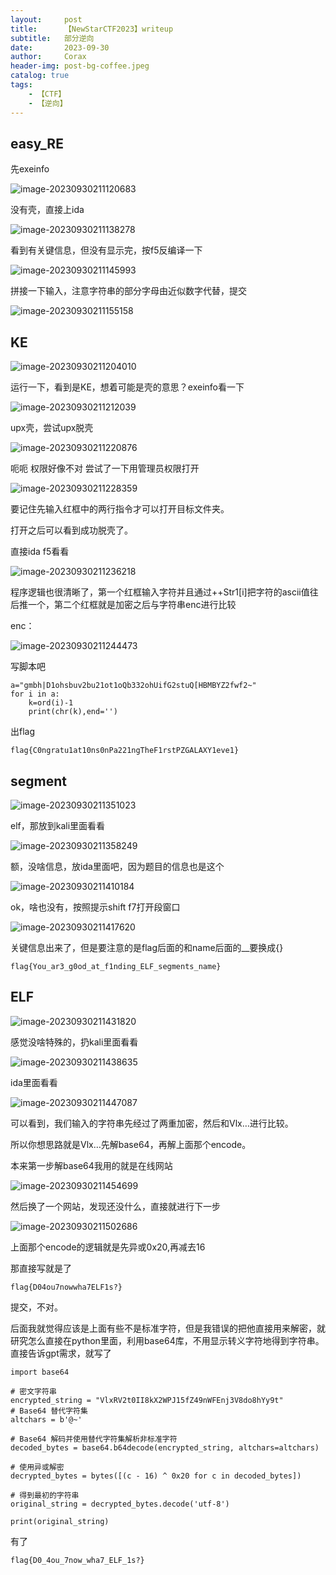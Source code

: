 ```yaml
---
layout:     post
title:      【NewStarCTF2023】writeup
subtitle:   部分逆向
date:       2023-09-30
author:     Corax
header-img: post-bg-coffee.jpeg
catalog: true
tags:
    - 【CTF】
    - 【逆向】
---
```


## easy_RE

先exeinfo

![image-20230930211120683](https://cdn.jsdelivr.net/gh/C0raxx/blogimage/202309302117649.png)

没有壳，直接上ida

![image-20230930211138278](https://cdn.jsdelivr.net/gh/C0raxx/blogimage/202309302117650.png)

看到有关键信息，但没有显示完，按f5反编译一下

![image-20230930211145993](https://cdn.jsdelivr.net/gh/C0raxx/blogimage/202309302117652.png)

拼接一下输入，注意字符串的部分字母由近似数字代替，提交

![image-20230930211155158](https://cdn.jsdelivr.net/gh/C0raxx/blogimage/202309302117653.png)

## KE

![image-20230930211204010](https://cdn.jsdelivr.net/gh/C0raxx/blogimage/202309302117654.png)

运行一下，看到是KE，想着可能是壳的意思？exeinfo看一下

![image-20230930211212039](https://cdn.jsdelivr.net/gh/C0raxx/blogimage/202309302117655.png)

upx壳，尝试upx脱壳

![image-20230930211220876](https://cdn.jsdelivr.net/gh/C0raxx/blogimage/202309302117656.png)

呃呃 权限好像不对 尝试了一下用管理员权限打开

![image-20230930211228359](https://cdn.jsdelivr.net/gh/C0raxx/blogimage/202309302117657.png)

要记住先输入红框中的两行指令才可以打开目标文件夹。

打开之后可以看到成功脱壳了。

直接ida f5看看

![image-20230930211236218](https://cdn.jsdelivr.net/gh/C0raxx/blogimage/202309302117658.png)

程序逻辑也很清晰了，第一个红框输入字符并且通过++Str1[i]把字符的ascii值往后推一个，第二个红框就是加密之后与字符串enc进行比较

enc：

![image-20230930211244473](https://cdn.jsdelivr.net/gh/C0raxx/blogimage/202309302117659.png)

写脚本吧

```
a="gmbh|D1ohsbuv2bu21ot1oQb332ohUifG2stuQ[HBMBYZ2fwf2~"
for i in a:
    k=ord(i)-1
    print(chr(k),end='')
```

出flag

`flag{C0ngratu1at10ns0nPa221ngTheF1rstPZGALAXY1eve1}`

## segment

![image-20230930211351023](https://cdn.jsdelivr.net/gh/C0raxx/blogimage/202309302117660.png)

elf，那放到kali里面看看

![image-20230930211358249](https://cdn.jsdelivr.net/gh/C0raxx/blogimage/202309302117661.png)

额，没啥信息，放ida里面吧，因为题目的信息也是这个

![image-20230930211410184](https://cdn.jsdelivr.net/gh/C0raxx/blogimage/202309302117662.png)

ok，啥也没有，按照提示shift f7打开段窗口

![image-20230930211417620](https://cdn.jsdelivr.net/gh/C0raxx/blogimage/202309302117663.png)

关键信息出来了，但是要注意的是flag后面的和name后面的__要换成{}

`flag{You_ar3_g0od_at_f1nding_ELF_segments_name}`

## ELF

![image-20230930211431820](https://cdn.jsdelivr.net/gh/C0raxx/blogimage/202309302117664.png)

感觉没啥特殊的，扔kali里面看看

![image-20230930211438635](https://cdn.jsdelivr.net/gh/C0raxx/blogimage/202309302117665.png)

ida里面看看

![image-20230930211447087](https://cdn.jsdelivr.net/gh/C0raxx/blogimage/202309302117666.png)

可以看到，我们输入的字符串先经过了两重加密，然后和Vlx…进行比较。

所以你想思路就是Vlx…先解base64，再解上面那个encode。

本来第一步解base64我用的就是在线网站

![image-20230930211454699](https://cdn.jsdelivr.net/gh/C0raxx/blogimage/202309302117667.png)

然后换了一个网站，发现还没什么，直接就进行下一步

![image-20230930211502686](https://cdn.jsdelivr.net/gh/C0raxx/blogimage/202309302117668.png)

上面那个encode的逻辑就是先异或0x20,再减去16

那直接写就是了

`flag{D04ou7nowwha7ELF1s?}`

提交，不对。

后面我就觉得应该是上面有些不是标准字符，但是我错误的把他直接用来解密，就研究怎么直接在python里面，利用base64库，不用显示转义字符地得到字符串。直接告诉gpt需求，就写了

```
import base64

# 密文字符串
encrypted_string = "VlxRV2t0II8kX2WPJ15fZ49nWFEnj3V8do8hYy9t"
# Base64 替代字符集
altchars = b'@~'

# Base64 解码并使用替代字符集解析非标准字符
decoded_bytes = base64.b64decode(encrypted_string, altchars=altchars)

# 使用异或解密
decrypted_bytes = bytes([(c - 16) ^ 0x20 for c in decoded_bytes])

# 得到最初的字符串
original_string = decrypted_bytes.decode('utf-8')

print(original_string)

```

有了

`flag{D0_4ou_7now_wha7_ELF_1s?}`
